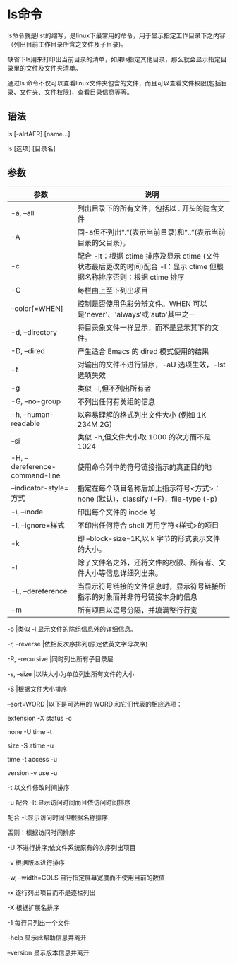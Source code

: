 # ls命令

ls命令就是list的缩写，是linux下最常用的命令，用于显示指定工作目录下之内容（列出目前工作目录所含之文件及子目录)。

缺省下ls用来打印出当前目录的清单，如果ls指定其他目录，那么就会显示指定目录里的文件及文件夹清单。 

通过ls 命令不仅可以查看linux文件夹包含的文件，而且可以查看文件权限(包括目录、文件夹、文件权限)，查看目录信息等等。


## 语法
ls [-alrtAFR] [name...]

ls [选项] [目录名]

## 参数
参数 | 说明
--|--
-a, –all | 列出目录下的所有文件，包括以 . 开头的隐含文件
| -A |同-a但不列出“.”(表示当前目录)和“..”(表示当前目录的父目录)。
| -c | 配合 -lt：根据 ctime 排序及显示 ctime (文件状态最后更改的时间)配合 -l：显示 ctime 但根据名称排序否则：根据 ctime 排序
-C | 每栏由上至下列出项目
–color[=WHEN] | 控制是否使用色彩分辨文件。WHEN 可以是'never'、'always'或'auto'其中之一
-d, –directory |将目录象文件一样显示，而不是显示其下的文件。
-D, –dired |产生适合 Emacs 的 dired 模式使用的结果
-f |对输出的文件不进行排序，-aU 选项生效，-lst 选项失效
-g |类似 -l,但不列出所有者
-G, –no-group |不列出任何有关组的信息
-h, –human-readable |以容易理解的格式列出文件大小 (例如 1K 234M 2G)
–si |类似 -h,但文件大小取 1000 的次方而不是 1024
-H, –dereference-command-line |使用命令列中的符号链接指示的真正目的地
–indicator-style=方式 |指定在每个项目名称后加上指示符号<方式>：none (默认)，classify (-F)，file-type (-p)
-i, –inode |印出每个文件的 inode 号
-I, –ignore=样式 |不印出任何符合 shell 万用字符<样式>的项目
-k |即 –block-size=1K,以 k 字节的形式表示文件的大小。
-l |除了文件名之外，还将文件的权限、所有者、文件大小等信息详细列出来。
-L, –dereference |当显示符号链接的文件信息时，显示符号链接所指示的对象而并非符号链接本身的信息
-m |所有项目以逗号分隔，并填满整行行宽

-o |类似 -l,显示文件的除组信息外的详细信息。   

-r, –reverse |依相反次序排列(原定依英文字母次序)

-R, –recursive |同时列出所有子目录层

-s, –size |以块大小为单位列出所有文件的大小

-S |根据文件大小排序

–sort=WORD |以下是可选用的 WORD 和它们代表的相应选项：

extension -X status -c

none -U time -t

size -S atime -u

time -t access -u

version -v use -u

-t 以文件修改时间排序

-u 配合 -lt:显示访问时间而且依访问时间排序

配合 -l:显示访问时间但根据名称排序

否则：根据访问时间排序

-U 不进行排序;依文件系统原有的次序列出项目

-v 根据版本进行排序

-w, –width=COLS 自行指定屏幕宽度而不使用目前的数值

-x 逐行列出项目而不是逐栏列出

-X 根据扩展名排序

-1 每行只列出一个文件

–help 显示此帮助信息并离开

–version 显示版本信息并离开

